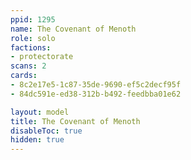 ```yaml
---
ppid: 1295
name: The Covenant of Menoth
role: solo
factions:
- protectorate
scans: 2
cards:
- 8c2e17e5-1c87-35de-9690-ef5c2decf95f
- 84dc591e-ed38-312b-b492-feedbba01e62

layout: model
title: The Covenant of Menoth
disableToc: true
hidden: true
---
```

